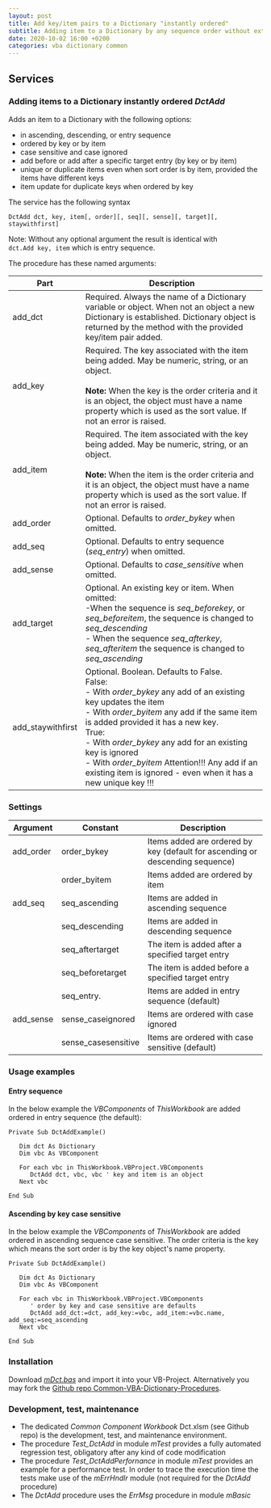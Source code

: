 ```yaml
---
layout: post
title: Add key/item pairs to a Dictionary "instantly ordered"
subtitle: Adding item to a Dictionary by any sequence order without extra sorting
date: 2020-10-02 16:00 +0200
categories: vba dictionary common
---
```


## Services
### Adding items to a Dictionary instantly ordered _DctAdd_
Adds an item to a Dictionary with the following options:
- in ascending, descending, or entry sequence
- ordered by key or by item
- case sensitive and case ignored
- add before or add after a specific target entry (by key or by item)
- unique or duplicate items even when sort order is by item, provided the items have different keys
- item update for duplicate keys when ordered by key

The service has the following syntax

`DctAdd dct, key, item[, order][, seq][, sense][, target][, staywithfirst]`

Note: Without any optional argument the result is identical with<br>`dct.Add key, item` which is entry sequence.

The procedure has these named arguments:

|       Part       |              Description                 |
| ---------------- | ---------------------------------------- |
| add_dct          |  	Required. Always the name of a Dictionary variable or object. When not an object a new Dictionary is established. Dictionary object  is returned by the method with the provided key/item pair added.|
| add_key          | Required. The key associated with the item being added. May be numeric, string, or an object.<br><br>**Note:** When the key is the order criteria and it is an object, the object must have a name property which is used as the sort value. If not an error is raised.  |
| add_item          | Required. The item associated with the key being added. May be numeric, string, or an object.<br><br>**Note:** When the item is the order criteria and it is an object, the object must have a name property which is used as the sort value. If not an error is raised. |
| add_order         | Optional. Defaults to _order\_bykey_ when omitted. |
| add_seq           | Optional. Defaults to entry sequence (_seq\_entry_) when omitted. |
| add_sense         | Optional. Defaults to _case\_sensitive_ when omitted.|
| add_target        | Optional. An existing key or item. When omitted:<br>-When the sequence is _seq\_beforekey_, or _seq\_beforeitem_, the sequence is changed to _seq\_descending_<br>- When the sequence  _seq\_afterkey_, _seq\_afteritem_ the sequence is changed to _seq\_ascending_ |
| add_staywithfirst | Optional. Boolean. Defaults to False.<br>False:<br>- With _order\_bykey_ any add of an existing key updates the item<br>- With _order\_byitem_ any add if the same item is added provided it has a new key.<br>True:<br>- With _order\_bykey_ any add for an existing key is ignored<br>- With _order\_byitem_ Attention!!! Any add if an existing item is ignored - even when it has a new unique key !!!|

### Settings

|  Argument |      Constant       | Description                                      |
| --------- | ------------------- | ------------------------------------------------ |
| add_order | order_bykey         | Items added are ordered by key (default for ascending or descending sequence)|
|           | order_byitem        | Items added are ordered by item                  |
| add_seq   | seq_ascending       | Items are added in ascending sequence            |
|           | seq_descending      | Items are added in descending sequence           |
|           | seq_aftertarget     | The item is added after a specified target entry |
|           | seq_beforetarget    | The item is added before a specified target entry|
|           | seq_entry.          | Items are added in entry sequence (default)      | 
| add_sense | sense_caseignored   | Items are ordered with case ignored              |
|           | sense_casesensitive | Items are ordered with case sensitive (default)  |


### Usage examples
#### Entry sequence
In the below example the _VBComponents_ of _ThisWorkbook_ are added ordered in entry sequence (the default):
```vbscript
Private Sub DctAddExample()

   Dim dct As Dictionary
   Dim vbc As VBComponent
   
   For each vbc in ThisWorkbook.VBProject.VBComponents
      DctAdd dct, vbc, vbc ' key and item is an object       
   Next vbc
   
End Sub
```
#### Ascending by key case sensitive
In the below example the _VBComponents_ of _ThisWorkbook_ are added ordered in ascending sequence case sensitive. The order criteria is the key which means the sort order is by the key object's name property.
```vbscript
Private Sub DctAddExample()

   Dim dct As Dictionary
   Dim vbc As VBComponent
   
   For each vbc in ThisWorkbook.VBProject.VBComponents
      ' order by key and case sensitive are defaults
      DctAdd add_dct:=dct, add_key:=vbc, add_item:=vbc.name, add_seq:=seq_ascending 
   Next vbc
   
End Sub
```
### Installation
Download [_mDct.bas_](https://gitcdn.link/repo/warbe-maker/Common-VBA-Dictionary-Procedures/master/mDct.bas) and import it into your VB-Project. Alternatively you may fork the [Github repo Common-VBA-Dictionary-Procedures](https://github.com/warbe-maker/Common-VBA-Dictionary-Procedures).

### Development, test, maintenance
- The dedicated _Common Component Workbook_ Dct.xlsm (see Github repo) is the development, test, and maintenance environment.
- The procedure _Test\_DctAdd_ in module _mTest_ provides a fully automated regression test, obligatory after any kind of code modification
- The procedure _Test\_DctAddPerfornance_ in module _mTest_ provides an example for a performance test. In order to trace the execution time the tests make use of  the _mErrHndlr_ module (not required for the _DctAdd_ procedure)
- The _DctAdd_ procedure uses the _ErrMsg_ procedure in module _mBasic_